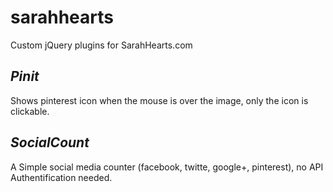 # sarahhearts
Custom jQuery plugins for SarahHearts.com

*Pinit*
-
Shows pinterest icon when the mouse is over the image, only the icon is clickable.

*SocialCount*
-
A Simple social media counter (facebook, twitte, google+, pinterest), no API Authentification needed.
